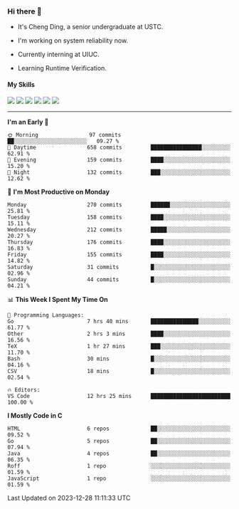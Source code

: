 ### Hi there 👋

* It's Cheng Ding, a senior undergraduate at USTC.
  
* I'm working on system reliability now.

* Currently interning at UIUC.

* Learning Runtime Verification.

#### My Skills

![](https://img.shields.io/badge/C++-65318e?logo=cplusplus&logoColor=fff)
![](https://img.shields.io/badge/Python-3e74a2?logo=python&logoColor=fff)
![](https://img.shields.io/badge/C-5654a2?logo=c&logoColor=fff)
![](https://img.shields.io/badge/Go-00aaff?logo=go&logoColor=fff)
![](https://img.shields.io/badge/Docker-0088ff?logo=docker&logoColor=fff)
![](https://img.shields.io/badge/Apache-D22128?logo=apache&logoColor=fff)

---
<!--START_SECTION:waka-->
**I'm an Early 🐤** 

```text
🌞 Morning                97 commits          ██░░░░░░░░░░░░░░░░░░░░░░░   09.27 % 
🌆 Daytime                658 commits         ████████████████░░░░░░░░░   62.91 % 
🌃 Evening                159 commits         ████░░░░░░░░░░░░░░░░░░░░░   15.20 % 
🌙 Night                  132 commits         ███░░░░░░░░░░░░░░░░░░░░░░   12.62 % 
```
📅 **I'm Most Productive on Monday** 

```text
Monday                   270 commits         ██████░░░░░░░░░░░░░░░░░░░   25.81 % 
Tuesday                  158 commits         ████░░░░░░░░░░░░░░░░░░░░░   15.11 % 
Wednesday                212 commits         █████░░░░░░░░░░░░░░░░░░░░   20.27 % 
Thursday                 176 commits         ████░░░░░░░░░░░░░░░░░░░░░   16.83 % 
Friday                   155 commits         ████░░░░░░░░░░░░░░░░░░░░░   14.82 % 
Saturday                 31 commits          █░░░░░░░░░░░░░░░░░░░░░░░░   02.96 % 
Sunday                   44 commits          █░░░░░░░░░░░░░░░░░░░░░░░░   04.21 % 
```


📊 **This Week I Spent My Time On** 

```text
💬 Programming Languages: 
Go                       7 hrs 40 mins       ███████████████░░░░░░░░░░   61.77 % 
Other                    2 hrs 3 mins        ████░░░░░░░░░░░░░░░░░░░░░   16.56 % 
TeX                      1 hr 27 mins        ███░░░░░░░░░░░░░░░░░░░░░░   11.70 % 
Bash                     30 mins             █░░░░░░░░░░░░░░░░░░░░░░░░   04.16 % 
CSV                      18 mins             █░░░░░░░░░░░░░░░░░░░░░░░░   02.54 % 

🔥 Editors: 
VS Code                  12 hrs 25 mins      █████████████████████████   100.00 % 
```

**I Mostly Code in C** 

```text
HTML                     6 repos             ██░░░░░░░░░░░░░░░░░░░░░░░   09.52 % 
Go                       5 repos             ██░░░░░░░░░░░░░░░░░░░░░░░   07.94 % 
Java                     4 repos             ██░░░░░░░░░░░░░░░░░░░░░░░   06.35 % 
Roff                     1 repo              ░░░░░░░░░░░░░░░░░░░░░░░░░   01.59 % 
JavaScript               1 repo              ░░░░░░░░░░░░░░░░░░░░░░░░░   01.59 % 
```




 Last Updated on 2023-12-28 11:11:33 UTC
<!--END_SECTION:waka-->
